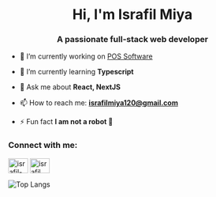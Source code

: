 <h1 align="center">Hi, I'm Israfil Miya</h1>
<h3 align="center">A passionate full-stack web developer</h3>

- 🔭 I’m currently working on [POS Software](https://github.com/israfil-miya/kmp-pos)

- 🌱 I’m currently learning **Typescript**

- 💬 Ask me about **React, NextJS**

- 📫 How to reach me: **israfilmiya120@gmail.com**

- ⚡ Fun fact **I am not a robot 🤖**

<h3 align="left">Connect with me:</h3>
<p align="left">
<a href="https://linkedin.com/in/israfil-miya" target="blank"><img align="center" src="https://raw.githubusercontent.com/rahuldkjain/github-profile-readme-generator/master/src/images/icons/Social/linked-in-alt.svg" alt="israfil-miya" height="30" width="40" /></a>
  <a href="https://www.facebook.com/israfil.miya.0" target="blank"><img align="center" src="https://raw.githubusercontent.com/rahuldkjain/github-profile-readme-generator/master/src/images/icons/Social/facebook.svg" alt="israfil.miya.0" height="30" width="40" /></a>
</p>

![Top Langs](https://github-readme-stats.vercel.app/api/top-langs/?username=israfil-miya&layout=compact)

